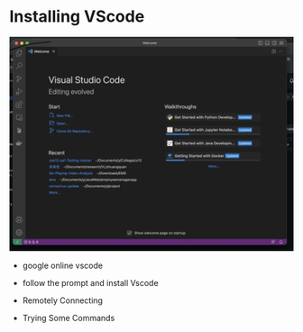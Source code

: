 # Installing VScode

![Image](vscode.png)
* google online vscode
* follow the prompt and install Vscode


* Remotely Connecting


* Trying Some Commands
